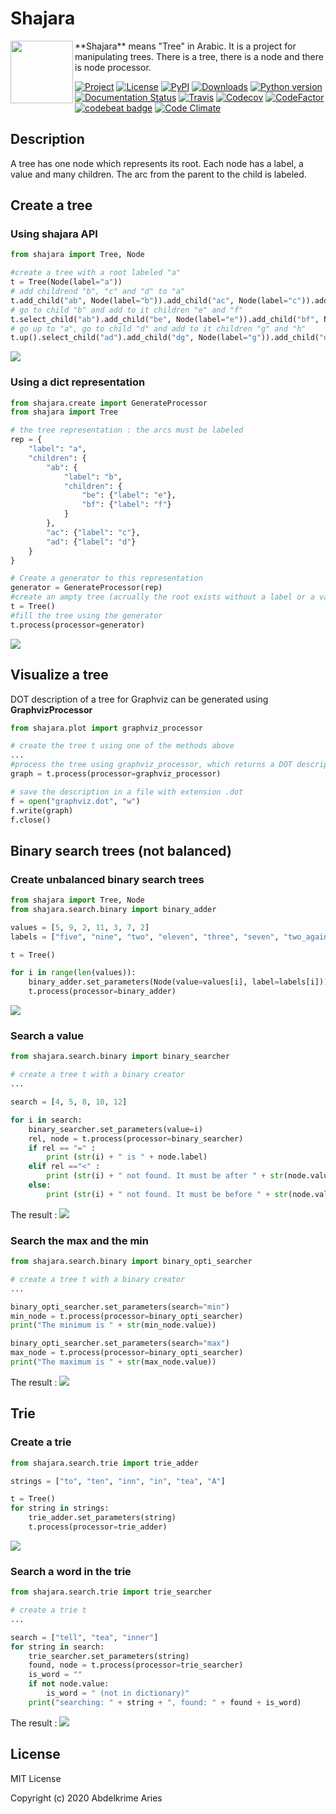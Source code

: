 # Shajara

<img align="left" src="assets/shajara-logo.svg" width="100" height="100">
**Shajara** means "Tree" in Arabic.
It is a project for manipulating trees.
There is a tree, there is a node and there is node processor.

[![Project](https://img.shields.io/badge/Project-Shajara-0BDA51.svg?style=plastic)](https://kariminf.github.io/shajara/)
[![License](https://img.shields.io/badge/License-MIT-0BDA51.svg?style=plastic)](https://opensource.org/licenses/MIT)
[![PyPI](https://img.shields.io/pypi/v/shajara.svg?style=plastic)](https://pypi.python.org/pypi/shajara)
[![Downloads](https://img.shields.io/pypi/dm/shajara.svg?style=plastic)](https://pypi.org/project/shajara/)
[![Python version](https://img.shields.io/pypi/pyversions/shajara.svg?style=plastic)](https://pypi.org/project/shajara/)
[![Documentation Status](https://readthedocs.org/projects/shajara/badge/?version=latest)](https://shajara.readthedocs.io/en/latest/?badge=latest)
[![Travis](https://img.shields.io/travis/kariminf/shajara.svg?style=plastic)](https://travis-ci.org/kariminf/shajara)
[![Codecov](https://img.shields.io/codecov/c/github/kariminf/shajara.svg?style=plastic)](https://codecov.io/gh/kariminf/shajara)
[![CodeFactor](https://www.codefactor.io/repository/github/kariminf/shajara/badge/master)](https://www.codefactor.io/repository/github/kariminf/shajara/overview/master)
[![codebeat badge](https://codebeat.co/badges/9ea7f2f7-58cb-4df9-b4b7-33d33aee07aa)](https://codebeat.co/projects/github-com-kariminf-shajara-master)
[![Code Climate](https://img.shields.io/codeclimate/maintainability-percentage/kariminf/shajara.svg?style=plastic)](https://codeclimate.com/github/kariminf/shajara/)
<br clear="left"/>

## Description

A tree has one node which represents its root.
Each node has a label, a value and many children.
The arc from the parent to the child is labeled.


## Create a tree

### Using shajara API

```python
from shajara import Tree, Node

#create a tree with a root labeled "a"
t = Tree(Node(label="a"))
# add childrend "b", "c" and "d" to "a"
t.add_child("ab", Node(label="b")).add_child("ac", Node(label="c")).add_child("ad", Node(label="d"))
# go to child "b" and add to it children "e" and "f"
t.select_child("ab").add_child("be", Node(label="e")).add_child("bf", Node(label="f"))
# go up to "a", go to child "d" and add to it children "g" and "h"
t.up().select_child("ad").add_child("dg", Node(label="g")).add_child("dh", Node(label="h"))
```

![](assets/readme/shajara_api.png)

### Using a dict representation

```python
from shajara.create import GenerateProcessor
from shajara import Tree

# the tree representation : the arcs must be labeled
rep = {
    "label": "a",
    "children": {
        "ab": {
            "label": "b",
            "children": {
                "be": {"label": "e"},
                "bf": {"label": "f"}
            }
        },
        "ac": {"label": "c"},
        "ad": {"label": "d"}
    }
}

# Create a generator to this representation
generator = GenerateProcessor(rep)
#create an ampty tree (acrually the root exists without a label or a value)
t = Tree()
#fill the tree using the generator
t.process(processor=generator)
```

![](assets/readme/generate_api.png)

## Visualize a tree

DOT description of a tree for Graphviz can be generated using **GraphvizProcessor**

```python
from shajara.plot import graphviz_processor

# create the tree t using one of the methods above
...
#process the tree using graphviz_processor, which returns a DOT description (string)
graph = t.process(processor=graphviz_processor)

# save the description in a file with extension .dot
f = open("graphviz.dot", "w")
f.write(graph)
f.close()

```

## Binary search trees (not balanced)

### Create unbalanced binary search trees

```python
from shajara import Tree, Node
from shajara.search.binary import binary_adder

values = [5, 9, 2, 11, 3, 7, 2]
labels = ["five", "nine", "two", "eleven", "three", "seven", "two_again"]

t = Tree()

for i in range(len(values)):
    binary_adder.set_parameters(Node(value=values[i], label=labels[i]))
    t.process(processor=binary_adder)

```

![](assets/readme/bsearch_api.png)

### Search a value

```python
from shajara.search.binary import binary_searcher

# create a tree t with a binary creator
...

search = [4, 5, 8, 10, 12]

for i in search:
    binary_searcher.set_parameters(value=i)
    rel, node = t.process(processor=binary_searcher)
    if rel == "=" :
        print (str(i) + " is " + node.label)
    elif rel =="<" :
        print (str(i) + " not found. It must be after " + str(node.value))
    else:
        print (str(i) + " not found. It must be before " + str(node.value))

```
The result :
![](assets/readme/bsearch_api_res.png)

### Search the max and the min

```python
from shajara.search.binary import binary_opti_searcher

# create a tree t with a binary creator
...

binary_opti_searcher.set_parameters(search="min")
min_node = t.process(processor=binary_opti_searcher)
print("The minimum is " + str(min_node.value))

binary_opti_searcher.set_parameters(search="max")
max_node = t.process(processor=binary_opti_searcher)
print("The maximum is " + str(max_node.value))

```
The result :
![](assets/readme/boptisearch_api_res.png)

## Trie

### Create a trie

```python
from shajara.search.trie import trie_adder

strings = ["to", "ten", "inn", "in", "tea", "A"]

t = Tree()
for string in strings:
    trie_adder.set_parameters(string)
    t.process(processor=trie_adder)
```

![](assets/readme/trie_api.png)

### Search a word in the trie

```python
from shajara.search.trie import trie_searcher

# create a trie t
...

search = ["tell", "tea", "inner"]
for string in search:
    trie_searcher.set_parameters(string)
    found, node = t.process(processor=trie_searcher)
    is_word = ""
    if not node.value:
        is_word = " (not in dictionary)"
    print("searching: " + string + ", found: " + found + is_word)
```
The result :
![](assets/readme/trie_api_res.png)

## License

MIT License

Copyright (c) 2020 Abdelkrime Aries
